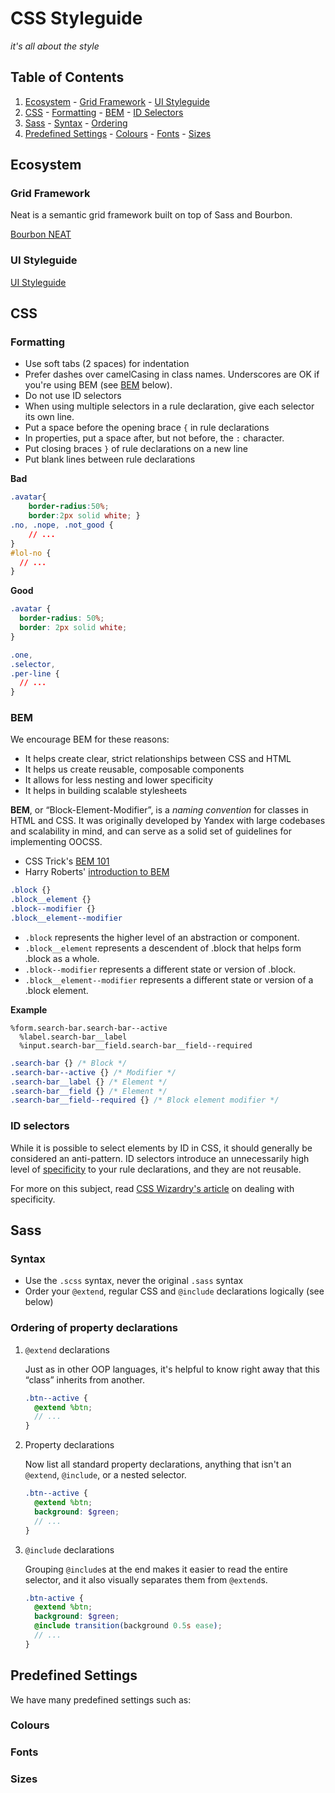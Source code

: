 # CSS Styleguide

*it's all about the style*

## Table of Contents

  1. [Ecosystem](#ecosystem)
    - [Grid Framework](#grid-framework)
    - [UI Styleguide](#ui-styleguide)
  1. [CSS](#css)
    - [Formatting](#formatting)
    - [BEM](#bem)
    - [ID Selectors](#id-selectors)
  1. [Sass](#sass)
    - [Syntax](#syntax)
    - [Ordering](#ordering-of-property-declarations)
  1. [Predefined Settings](#predefined-settings)
    - [Colours](#colours)
    - [Fonts](#fonts)
    - [Sizes](#sizes)


## Ecosystem

### Grid Framework

Neat is a semantic grid framework built on top of Sass and Bourbon.

[Bourbon NEAT](http://neat.bourbon.io/)

### UI Styleguide

[UI Styleguide](#http://styleguide.carwow.co.uk)

## CSS

### Formatting

* Use soft tabs (2 spaces) for indentation
* Prefer dashes over camelCasing in class names. Underscores are OK if you're using BEM (see [BEM](#bem) below).
* Do not use ID selectors
* When using multiple selectors in a rule declaration, give each selector its own line.
* Put a space before the opening brace `{` in rule declarations
* In properties, put a space after, but not before, the `:` character.
* Put closing braces `}` of rule declarations on a new line
* Put blank lines between rule declarations

**Bad**

```css
.avatar{
    border-radius:50%;
    border:2px solid white; }
.no, .nope, .not_good {
    // ...
}
#lol-no {
  // ...
}
```

**Good**

```css
.avatar {
  border-radius: 50%;
  border: 2px solid white;
}

.one,
.selector,
.per-line {
  // ...
}
```

### BEM

We encourage BEM for these reasons:

  * It helps create clear, strict relationships between CSS and HTML
  * It helps us create reusable, composable components
  * It allows for less nesting and lower specificity
  * It helps in building scalable stylesheets

**BEM**, or “Block-Element-Modifier”, is a _naming convention_ for classes in HTML and CSS. It was originally developed by Yandex with large codebases and scalability in mind, and can serve as a solid set of guidelines for implementing OOCSS.

  * CSS Trick's [BEM 101](https://css-tricks.com/bem-101/)
  * Harry Roberts' [introduction to BEM](http://csswizardry.com/2013/01/mindbemding-getting-your-head-round-bem-syntax/)

```css
.block {}
.block__element {}
.block--modifier {}
.block__element--modifier
```

  * `.block` represents the higher level of an abstraction or component.
  * `.block__element` represents a descendent of .block that helps form .block as a whole.
  * `.block--modifier` represents a different state or version of .block.
  * `.block__element--modifier` represents a different state or version of a .block element.

**Example**

```haml
%form.search-bar.search-bar--active
  %label.search-bar__label
  %input.search-bar__field.search-bar__field--required
```

```css
.search-bar {} /* Block */
.search-bar--active {} /* Modifier */
.search-bar__label {} /* Element */
.search-bar__field {} /* Element */
.search-bar__field--required {} /* Block element modifier */
```

### ID selectors

While it is possible to select elements by ID in CSS, it should generally be considered an anti-pattern. ID selectors introduce an unnecessarily high level of [specificity](https://developer.mozilla.org/en-US/docs/Web/CSS/Specificity) to your rule declarations, and they are not reusable.

For more on this subject, read [CSS Wizardry's article](http://csswizardry.com/2014/07/hacks-for-dealing-with-specificity/) on dealing with specificity.

## Sass

### Syntax

* Use the `.scss` syntax, never the original `.sass` syntax
* Order your `@extend`, regular CSS and `@include` declarations logically (see below)

### Ordering of property declarations

1. `@extend` declarations

    Just as in other OOP languages, it's helpful to know right away that this “class” inherits from another.

    ```scss
    .btn--active {
      @extend %btn;
      // ...
    }
    ```

2. Property declarations

    Now list all standard property declarations, anything that isn't an `@extend`, `@include`, or a nested selector.

    ```scss
    .btn--active {
      @extend %btn;
      background: $green;
      // ...
    }
    ```

3. `@include` declarations

    Grouping `@include`s at the end makes it easier to read the entire selector, and it also visually separates them from `@extend`s.

    ```scss
    .btn-active {
      @extend %btn;
      background: $green;
      @include transition(background 0.5s ease);
      // ...
    }
    ```

## Predefined Settings

We have many predefined settings such as:

### Colours
### Fonts
### Sizes
